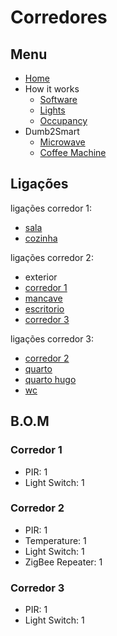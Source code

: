 # Corredores

## Menu

- [Home](./readme.md)
- How it works
  - [Software](./how/software.md)
  - [Lights](./how/lights.md)
  - [Occupancy](./how/occupancy.md)
- Dumb2Smart
  - [Microwave](./dumb2smart/microwave.md)
  - [Coffee Machine](./dumb2smart/coffee_machine.md)

## Ligações


ligações corredor 1:
- [sala](./sala.md)
- [cozinha](./cozinha.md)

ligações corredor 2:
- exterior
- [corredor 1](./corredores.md)
- [mancave](./mancave.md)
- [escritorio](./escritorio.md)
- [corredor 3](./corredores.md)

ligações corredor 3:
- [corredor 2](./corredores.md)
- [quarto](./quarto.md)
- [quarto hugo](./quarto_hugo.md)
- [wc](./wc.md)


## B.O.M

### Corredor 1

- PIR: 1
- Light Switch: 1

### Corredor 2

- PIR: 1
- Temperature: 1
- Light Switch: 1
- ZigBee Repeater: 1

### Corredor 3

- PIR: 1
- Light Switch: 1

